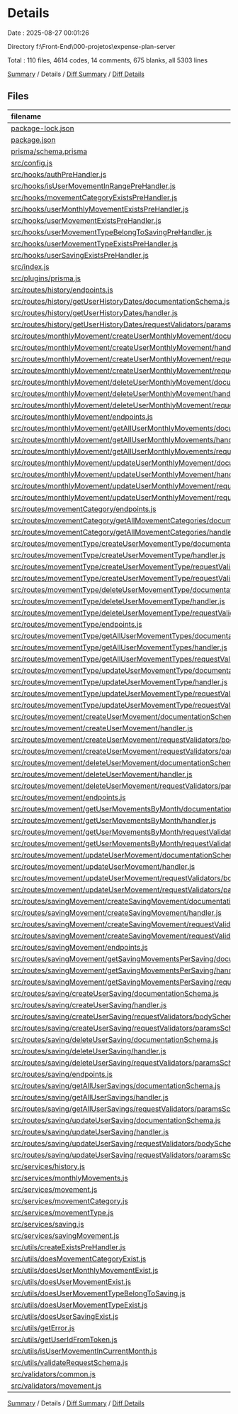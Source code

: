 # Details

Date : 2025-08-27 00:01:26

Directory f:\\Front-End\\000-projetos\\expense-plan-server

Total : 110 files,  4614 codes, 14 comments, 675 blanks, all 5303 lines

[Summary](results.md) / Details / [Diff Summary](diff.md) / [Diff Details](diff-details.md)

## Files
| filename | language | code | comment | blank | total |
| :--- | :--- | ---: | ---: | ---: | ---: |
| [package-lock.json](/package-lock.json) | JSON | 1,854 | 0 | 1 | 1,855 |
| [package.json](/package.json) | JSON | 29 | 0 | 1 | 30 |
| [prisma/schema.prisma](/prisma/schema.prisma) | Prisma | 130 | 8 | 18 | 156 |
| [src/config.js](/src/config.js) | JavaScript | 10 | 0 | 3 | 13 |
| [src/hooks/authPreHandler.js](/src/hooks/authPreHandler.js) | JavaScript | 23 | 0 | 7 | 30 |
| [src/hooks/isUserMovementInRangePreHandler.js](/src/hooks/isUserMovementInRangePreHandler.js) | JavaScript | 9 | 0 | 4 | 13 |
| [src/hooks/movementCategoryExistsPreHandler.js](/src/hooks/movementCategoryExistsPreHandler.js) | JavaScript | 26 | 0 | 7 | 33 |
| [src/hooks/userMonthlyMovementExistsPreHandler.js](/src/hooks/userMonthlyMovementExistsPreHandler.js) | JavaScript | 9 | 0 | 3 | 12 |
| [src/hooks/userMovementExistsPreHandler.js](/src/hooks/userMovementExistsPreHandler.js) | JavaScript | 9 | 0 | 3 | 12 |
| [src/hooks/userMovementTypeBelongToSavingPreHandler.js](/src/hooks/userMovementTypeBelongToSavingPreHandler.js) | JavaScript | 18 | 0 | 5 | 23 |
| [src/hooks/userMovementTypeExistsPreHandler.js](/src/hooks/userMovementTypeExistsPreHandler.js) | JavaScript | 9 | 0 | 3 | 12 |
| [src/hooks/userSavingExistsPreHandler.js](/src/hooks/userSavingExistsPreHandler.js) | JavaScript | 9 | 0 | 3 | 12 |
| [src/index.js](/src/index.js) | JavaScript | 61 | 4 | 17 | 82 |
| [src/plugins/prisma.js](/src/plugins/prisma.js) | JavaScript | 3 | 0 | 2 | 5 |
| [src/routes/history/endpoints.js](/src/routes/history/endpoints.js) | JavaScript | 9 | 0 | 3 | 12 |
| [src/routes/history/getUserHistoryDates/documentationSchema.js](/src/routes/history/getUserHistoryDates/documentationSchema.js) | JavaScript | 27 | 0 | 3 | 30 |
| [src/routes/history/getUserHistoryDates/handler.js](/src/routes/history/getUserHistoryDates/handler.js) | JavaScript | 14 | 0 | 9 | 23 |
| [src/routes/history/getUserHistoryDates/requestValidators/paramsSchema.js](/src/routes/history/getUserHistoryDates/requestValidators/paramsSchema.js) | JavaScript | 6 | 0 | 4 | 10 |
| [src/routes/monthlyMovement/createUserMonthlyMovement/documentationSchema.js](/src/routes/monthlyMovement/createUserMonthlyMovement/documentationSchema.js) | JavaScript | 36 | 0 | 3 | 39 |
| [src/routes/monthlyMovement/createUserMonthlyMovement/handler.js](/src/routes/monthlyMovement/createUserMonthlyMovement/handler.js) | JavaScript | 29 | 0 | 11 | 40 |
| [src/routes/monthlyMovement/createUserMonthlyMovement/requestValidators/bodySchema.js](/src/routes/monthlyMovement/createUserMonthlyMovement/requestValidators/bodySchema.js) | JavaScript | 14 | 0 | 4 | 18 |
| [src/routes/monthlyMovement/createUserMonthlyMovement/requestValidators/paramsSchema.js](/src/routes/monthlyMovement/createUserMonthlyMovement/requestValidators/paramsSchema.js) | JavaScript | 6 | 0 | 4 | 10 |
| [src/routes/monthlyMovement/deleteUserMonthlyMovement/documentationSchema.js](/src/routes/monthlyMovement/deleteUserMonthlyMovement/documentationSchema.js) | JavaScript | 30 | 0 | 3 | 33 |
| [src/routes/monthlyMovement/deleteUserMonthlyMovement/handler.js](/src/routes/monthlyMovement/deleteUserMonthlyMovement/handler.js) | JavaScript | 15 | 0 | 10 | 25 |
| [src/routes/monthlyMovement/deleteUserMonthlyMovement/requestValidators/paramsSchema.js](/src/routes/monthlyMovement/deleteUserMonthlyMovement/requestValidators/paramsSchema.js) | JavaScript | 10 | 0 | 4 | 14 |
| [src/routes/monthlyMovement/endpoints.js](/src/routes/monthlyMovement/endpoints.js) | JavaScript | 35 | 0 | 10 | 45 |
| [src/routes/monthlyMovement/getAllUserMonthlyMovements/documentationSchema.js](/src/routes/monthlyMovement/getAllUserMonthlyMovements/documentationSchema.js) | JavaScript | 29 | 0 | 3 | 32 |
| [src/routes/monthlyMovement/getAllUserMonthlyMovements/handler.js](/src/routes/monthlyMovement/getAllUserMonthlyMovements/handler.js) | JavaScript | 14 | 0 | 9 | 23 |
| [src/routes/monthlyMovement/getAllUserMonthlyMovements/requestValidators/paramsSchema.js](/src/routes/monthlyMovement/getAllUserMonthlyMovements/requestValidators/paramsSchema.js) | JavaScript | 6 | 0 | 4 | 10 |
| [src/routes/monthlyMovement/updateUserMonthlyMovement/documentationSchema.js](/src/routes/monthlyMovement/updateUserMonthlyMovement/documentationSchema.js) | JavaScript | 43 | 0 | 3 | 46 |
| [src/routes/monthlyMovement/updateUserMonthlyMovement/handler.js](/src/routes/monthlyMovement/updateUserMonthlyMovement/handler.js) | JavaScript | 30 | 0 | 10 | 40 |
| [src/routes/monthlyMovement/updateUserMonthlyMovement/requestValidators/bodySchema.js](/src/routes/monthlyMovement/updateUserMonthlyMovement/requestValidators/bodySchema.js) | JavaScript | 15 | 0 | 4 | 19 |
| [src/routes/monthlyMovement/updateUserMonthlyMovement/requestValidators/paramsSchema.js](/src/routes/monthlyMovement/updateUserMonthlyMovement/requestValidators/paramsSchema.js) | JavaScript | 6 | 0 | 4 | 10 |
| [src/routes/movementCategory/endpoints.js](/src/routes/movementCategory/endpoints.js) | JavaScript | 9 | 0 | 3 | 12 |
| [src/routes/movementCategory/getAllMovementCategories/documentationSchema.js](/src/routes/movementCategory/getAllMovementCategories/documentationSchema.js) | JavaScript | 23 | 0 | 3 | 26 |
| [src/routes/movementCategory/getAllMovementCategories/handler.js](/src/routes/movementCategory/getAllMovementCategories/handler.js) | JavaScript | 11 | 0 | 7 | 18 |
| [src/routes/movementType/createUserMovementType/documentationSchema.js](/src/routes/movementType/createUserMovementType/documentationSchema.js) | JavaScript | 37 | 0 | 3 | 40 |
| [src/routes/movementType/createUserMovementType/handler.js](/src/routes/movementType/createUserMovementType/handler.js) | JavaScript | 30 | 0 | 11 | 41 |
| [src/routes/movementType/createUserMovementType/requestValidators/bodySchema.js](/src/routes/movementType/createUserMovementType/requestValidators/bodySchema.js) | JavaScript | 12 | 0 | 4 | 16 |
| [src/routes/movementType/createUserMovementType/requestValidators/paramsSchema.js](/src/routes/movementType/createUserMovementType/requestValidators/paramsSchema.js) | JavaScript | 6 | 0 | 4 | 10 |
| [src/routes/movementType/deleteUserMovementType/documentationSchema.js](/src/routes/movementType/deleteUserMovementType/documentationSchema.js) | JavaScript | 32 | 0 | 3 | 35 |
| [src/routes/movementType/deleteUserMovementType/handler.js](/src/routes/movementType/deleteUserMovementType/handler.js) | JavaScript | 15 | 0 | 9 | 24 |
| [src/routes/movementType/deleteUserMovementType/requestValidators/paramsSchema.js](/src/routes/movementType/deleteUserMovementType/requestValidators/paramsSchema.js) | JavaScript | 10 | 0 | 4 | 14 |
| [src/routes/movementType/endpoints.js](/src/routes/movementType/endpoints.js) | JavaScript | 35 | 0 | 10 | 45 |
| [src/routes/movementType/getAllUserMovementTypes/documentationSchema.js](/src/routes/movementType/getAllUserMovementTypes/documentationSchema.js) | JavaScript | 30 | 0 | 3 | 33 |
| [src/routes/movementType/getAllUserMovementTypes/handler.js](/src/routes/movementType/getAllUserMovementTypes/handler.js) | JavaScript | 7 | 0 | 5 | 12 |
| [src/routes/movementType/getAllUserMovementTypes/requestValidators/paramsSchema.js](/src/routes/movementType/getAllUserMovementTypes/requestValidators/paramsSchema.js) | JavaScript | 6 | 0 | 4 | 10 |
| [src/routes/movementType/updateUserMovementType/documentationSchema.js](/src/routes/movementType/updateUserMovementType/documentationSchema.js) | JavaScript | 43 | 0 | 3 | 46 |
| [src/routes/movementType/updateUserMovementType/handler.js](/src/routes/movementType/updateUserMovementType/handler.js) | JavaScript | 30 | 0 | 10 | 40 |
| [src/routes/movementType/updateUserMovementType/requestValidators/bodySchema.js](/src/routes/movementType/updateUserMovementType/requestValidators/bodySchema.js) | JavaScript | 13 | 0 | 4 | 17 |
| [src/routes/movementType/updateUserMovementType/requestValidators/paramsSchema.js](/src/routes/movementType/updateUserMovementType/requestValidators/paramsSchema.js) | JavaScript | 6 | 0 | 4 | 10 |
| [src/routes/movement/createUserMovement/documentationSchema.js](/src/routes/movement/createUserMovement/documentationSchema.js) | JavaScript | 36 | 0 | 3 | 39 |
| [src/routes/movement/createUserMovement/handler.js](/src/routes/movement/createUserMovement/handler.js) | JavaScript | 28 | 0 | 11 | 39 |
| [src/routes/movement/createUserMovement/requestValidators/bodySchema.js](/src/routes/movement/createUserMovement/requestValidators/bodySchema.js) | JavaScript | 12 | 0 | 4 | 16 |
| [src/routes/movement/createUserMovement/requestValidators/paramsSchema.js](/src/routes/movement/createUserMovement/requestValidators/paramsSchema.js) | JavaScript | 6 | 0 | 4 | 10 |
| [src/routes/movement/deleteUserMovement/documentationSchema.js](/src/routes/movement/deleteUserMovement/documentationSchema.js) | JavaScript | 31 | 0 | 3 | 34 |
| [src/routes/movement/deleteUserMovement/handler.js](/src/routes/movement/deleteUserMovement/handler.js) | JavaScript | 20 | 0 | 9 | 29 |
| [src/routes/movement/deleteUserMovement/requestValidators/paramsSchema.js](/src/routes/movement/deleteUserMovement/requestValidators/paramsSchema.js) | JavaScript | 10 | 0 | 4 | 14 |
| [src/routes/movement/endpoints.js](/src/routes/movement/endpoints.js) | JavaScript | 40 | 0 | 10 | 50 |
| [src/routes/movement/getUserMovementsByMonth/documentationSchema.js](/src/routes/movement/getUserMovementsByMonth/documentationSchema.js) | JavaScript | 38 | 0 | 3 | 41 |
| [src/routes/movement/getUserMovementsByMonth/handler.js](/src/routes/movement/getUserMovementsByMonth/handler.js) | JavaScript | 23 | 0 | 10 | 33 |
| [src/routes/movement/getUserMovementsByMonth/requestValidators/paramsSchema.js](/src/routes/movement/getUserMovementsByMonth/requestValidators/paramsSchema.js) | JavaScript | 6 | 0 | 2 | 8 |
| [src/routes/movement/getUserMovementsByMonth/requestValidators/querySchema.js](/src/routes/movement/getUserMovementsByMonth/requestValidators/querySchema.js) | JavaScript | 10 | 0 | 4 | 14 |
| [src/routes/movement/updateUserMovement/documentationSchema.js](/src/routes/movement/updateUserMovement/documentationSchema.js) | JavaScript | 37 | 0 | 3 | 40 |
| [src/routes/movement/updateUserMovement/handler.js](/src/routes/movement/updateUserMovement/handler.js) | JavaScript | 29 | 0 | 10 | 39 |
| [src/routes/movement/updateUserMovement/requestValidators/bodySchema.js](/src/routes/movement/updateUserMovement/requestValidators/bodySchema.js) | JavaScript | 13 | 0 | 3 | 16 |
| [src/routes/movement/updateUserMovement/requestValidators/paramsSchema.js](/src/routes/movement/updateUserMovement/requestValidators/paramsSchema.js) | JavaScript | 4 | 0 | 4 | 8 |
| [src/routes/savingMovement/createSavingMovement/documentationSchema.js](/src/routes/savingMovement/createSavingMovement/documentationSchema.js) | JavaScript | 38 | 0 | 3 | 41 |
| [src/routes/savingMovement/createSavingMovement/handler.js](/src/routes/savingMovement/createSavingMovement/handler.js) | JavaScript | 28 | 0 | 11 | 39 |
| [src/routes/savingMovement/createSavingMovement/requestValidators/bodySchema.js](/src/routes/savingMovement/createSavingMovement/requestValidators/bodySchema.js) | JavaScript | 11 | 0 | 3 | 14 |
| [src/routes/savingMovement/createSavingMovement/requestValidators/paramsSchema.js](/src/routes/savingMovement/createSavingMovement/requestValidators/paramsSchema.js) | JavaScript | 6 | 0 | 3 | 9 |
| [src/routes/savingMovement/endpoints.js](/src/routes/savingMovement/endpoints.js) | JavaScript | 24 | 0 | 6 | 30 |
| [src/routes/savingMovement/getSavingMovementsPerSaving/documentationSchema.js](/src/routes/savingMovement/getSavingMovementsPerSaving/documentationSchema.js) | JavaScript | 33 | 0 | 3 | 36 |
| [src/routes/savingMovement/getSavingMovementsPerSaving/handler.js](/src/routes/savingMovement/getSavingMovementsPerSaving/handler.js) | JavaScript | 14 | 0 | 8 | 22 |
| [src/routes/savingMovement/getSavingMovementsPerSaving/requestValidators/paramsSchema.js](/src/routes/savingMovement/getSavingMovementsPerSaving/requestValidators/paramsSchema.js) | JavaScript | 10 | 0 | 3 | 13 |
| [src/routes/saving/createUserSaving/documentationSchema.js](/src/routes/saving/createUserSaving/documentationSchema.js) | JavaScript | 34 | 0 | 3 | 37 |
| [src/routes/saving/createUserSaving/handler.js](/src/routes/saving/createUserSaving/handler.js) | JavaScript | 26 | 0 | 11 | 37 |
| [src/routes/saving/createUserSaving/requestValidators/bodySchema.js](/src/routes/saving/createUserSaving/requestValidators/bodySchema.js) | JavaScript | 6 | 0 | 3 | 9 |
| [src/routes/saving/createUserSaving/requestValidators/paramsSchema.js](/src/routes/saving/createUserSaving/requestValidators/paramsSchema.js) | JavaScript | 6 | 0 | 3 | 9 |
| [src/routes/saving/deleteUserSaving/documentationSchema.js](/src/routes/saving/deleteUserSaving/documentationSchema.js) | JavaScript | 31 | 0 | 3 | 34 |
| [src/routes/saving/deleteUserSaving/handler.js](/src/routes/saving/deleteUserSaving/handler.js) | JavaScript | 15 | 0 | 8 | 23 |
| [src/routes/saving/deleteUserSaving/requestValidators/paramsSchema.js](/src/routes/saving/deleteUserSaving/requestValidators/paramsSchema.js) | JavaScript | 10 | 0 | 3 | 13 |
| [src/routes/saving/endpoints.js](/src/routes/saving/endpoints.js) | JavaScript | 30 | 0 | 10 | 40 |
| [src/routes/saving/getAllUserSavings/documentationSchema.js](/src/routes/saving/getAllUserSavings/documentationSchema.js) | JavaScript | 30 | 0 | 3 | 33 |
| [src/routes/saving/getAllUserSavings/handler.js](/src/routes/saving/getAllUserSavings/handler.js) | JavaScript | 14 | 0 | 7 | 21 |
| [src/routes/saving/getAllUserSavings/requestValidators/paramsSchema.js](/src/routes/saving/getAllUserSavings/requestValidators/paramsSchema.js) | JavaScript | 6 | 0 | 3 | 9 |
| [src/routes/saving/updateUserSaving/documentationSchema.js](/src/routes/saving/updateUserSaving/documentationSchema.js) | JavaScript | 35 | 0 | 3 | 38 |
| [src/routes/saving/updateUserSaving/handler.js](/src/routes/saving/updateUserSaving/handler.js) | JavaScript | 27 | 0 | 10 | 37 |
| [src/routes/saving/updateUserSaving/requestValidators/bodySchema.js](/src/routes/saving/updateUserSaving/requestValidators/bodySchema.js) | JavaScript | 10 | 0 | 3 | 13 |
| [src/routes/saving/updateUserSaving/requestValidators/paramsSchema.js](/src/routes/saving/updateUserSaving/requestValidators/paramsSchema.js) | JavaScript | 6 | 0 | 3 | 9 |
| [src/services/history.js](/src/services/history.js) | JavaScript | 29 | 0 | 9 | 38 |
| [src/services/monthlyMovements.js](/src/services/monthlyMovements.js) | JavaScript | 106 | 0 | 18 | 124 |
| [src/services/movement.js](/src/services/movement.js) | JavaScript | 108 | 0 | 17 | 125 |
| [src/services/movementCategory.js](/src/services/movementCategory.js) | JavaScript | 6 | 0 | 4 | 10 |
| [src/services/movementType.js](/src/services/movementType.js) | JavaScript | 107 | 0 | 15 | 122 |
| [src/services/saving.js](/src/services/saving.js) | JavaScript | 116 | 1 | 28 | 145 |
| [src/services/savingMovement.js](/src/services/savingMovement.js) | JavaScript | 144 | 0 | 21 | 165 |
| [src/utils/createExistsPreHandler.js](/src/utils/createExistsPreHandler.js) | JavaScript | 28 | 1 | 9 | 38 |
| [src/utils/doesMovementCategoryExist.js](/src/utils/doesMovementCategoryExist.js) | JavaScript | 19 | 0 | 7 | 26 |
| [src/utils/doesUserMonthlyMovementExist.js](/src/utils/doesUserMonthlyMovementExist.js) | JavaScript | 25 | 0 | 6 | 31 |
| [src/utils/doesUserMovementExist.js](/src/utils/doesUserMovementExist.js) | JavaScript | 21 | 0 | 6 | 27 |
| [src/utils/doesUserMovementTypeBelongToSaving.js](/src/utils/doesUserMovementTypeBelongToSaving.js) | JavaScript | 30 | 0 | 7 | 37 |
| [src/utils/doesUserMovementTypeExist.js](/src/utils/doesUserMovementTypeExist.js) | JavaScript | 21 | 0 | 6 | 27 |
| [src/utils/doesUserSavingExist.js](/src/utils/doesUserSavingExist.js) | JavaScript | 21 | 0 | 6 | 27 |
| [src/utils/getError.js](/src/utils/getError.js) | JavaScript | 17 | 0 | 4 | 21 |
| [src/utils/getUserIdFromToken.js](/src/utils/getUserIdFromToken.js) | JavaScript | 27 | 0 | 7 | 34 |
| [src/utils/isUserMovementInCurrentMonth.js](/src/utils/isUserMovementInCurrentMonth.js) | JavaScript | 22 | 0 | 8 | 30 |
| [src/utils/validateRequestSchema.js](/src/utils/validateRequestSchema.js) | JavaScript | 17 | 0 | 8 | 25 |
| [src/validators/common.js](/src/validators/common.js) | JavaScript | 25 | 0 | 7 | 32 |
| [src/validators/movement.js](/src/validators/movement.js) | JavaScript | 4 | 0 | 3 | 7 |

[Summary](results.md) / Details / [Diff Summary](diff.md) / [Diff Details](diff-details.md)